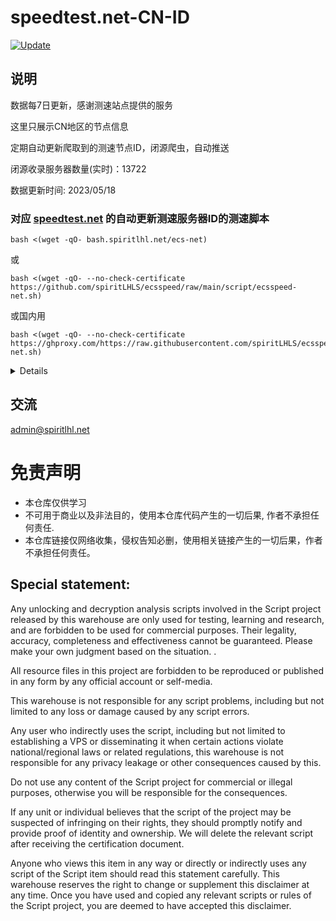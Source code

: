 # speedtest.net-CN-ID

[![Update](https://github.com/spiritLHLS/speedtest.net-CN-ID/actions/workflows/main.yml/badge.svg)](https://github.com/spiritLHLS/speedtest.net-CN-ID/actions/workflows/main.yml)

## 说明

数据每7日更新，感谢测速站点提供的服务

这里只展示CN地区的节点信息

定期自动更新爬取到的测速节点ID，闭源爬虫，自动推送

闭源收录服务器数量(实时)：13722

数据更新时间: 2023/05/18

### 对应 [speedtest.net](https://www.speedtest.net/) 的自动更新测速服务器ID的测速脚本

```
bash <(wget -qO- bash.spiritlhl.net/ecs-net)
```

或

```
bash <(wget -qO- --no-check-certificate https://github.com/spiritLHLS/ecsspeed/raw/main/script/ecsspeed-net.sh)
```

或国内用

```
bash <(wget -qO- --no-check-certificate https://ghproxy.com/https://raw.githubusercontent.com/spiritLHLS/ecsspeed/main/script/ecsspeed-net.sh)
```

<details>

支持测速的架构：i386, x86_64, amd64, arm64, s390x, riscv64, ppc64le, ppc64

涵盖中国三大运营商、香港、台湾的测速节点，默认的三网测速每个运营商选择本机ping值最低的两个节点测速，详情三网测速才是全测，节点列表大概每7天自动更新一次。

支持国内服务器测试(有判断是否为国内机器)，但由于国内服务器带宽过小，会很慢，详见初次运行的显示

当官方CLI安装失败(如罕见的架构或者官方网站访问失败时)自动使用 [speedtest-go](https://github.com/showwin/speedtest-go) 作为替代品测速

</details>

## 交流

admin@spiritlhl.net

# 免责声明

* 本仓库仅供学习
* 不可用于商业以及非法目的，使用本仓库代码产生的一切后果, 作者不承担任何责任.
* 本仓库链接仅网络收集，侵权告知必删，使用相关链接产生的一切后果，作者不承担任何责任。

## Special statement:

Any unlocking and decryption analysis scripts involved in the Script project released by this warehouse are only used for testing, learning and research, and are forbidden to be used for commercial purposes. Their legality, accuracy, completeness and effectiveness cannot be guaranteed. Please make your own judgment based on the situation. .

All resource files in this project are forbidden to be reproduced or published in any form by any official account or self-media.

This warehouse is not responsible for any script problems, including but not limited to any loss or damage caused by any script errors.

Any user who indirectly uses the script, including but not limited to establishing a VPS or disseminating it when certain actions violate national/regional laws or related regulations, this warehouse is not responsible for any privacy leakage or other consequences caused by this.

Do not use any content of the Script project for commercial or illegal purposes, otherwise you will be responsible for the consequences.

If any unit or individual believes that the script of the project may be suspected of infringing on their rights, they should promptly notify and provide proof of identity and ownership. We will delete the relevant script after receiving the certification document.

Anyone who views this item in any way or directly or indirectly uses any script of the Script item should read this statement carefully. This warehouse reserves the right to change or supplement this disclaimer at any time. Once you have used and copied any relevant scripts or rules of the Script project, you are deemed to have accepted this disclaimer.

